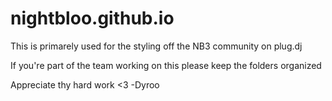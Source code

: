 # nightbloo.github.io
This is primarely used for the styling off the NB3 community on plug.dj

If you're part of the team working on this please keep the folders organized

Appreciate thy hard work <3 -Dyroo 
